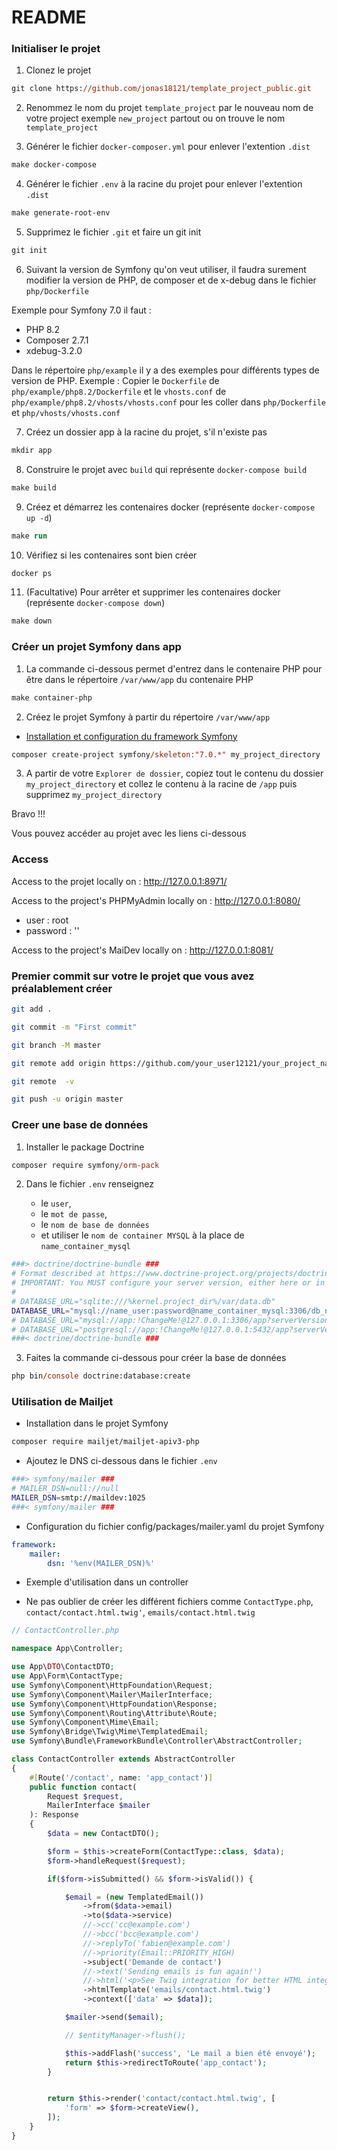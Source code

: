 # README

### Initialiser le projet

1) Clonez le projet

```ps
git clone https://github.com/jonas18121/template_project_public.git
```

2) Renommez le nom du projet `template_project` par le nouveau nom de votre project exemple `new_project` partout ou on trouve le nom `template_project`

3) Générer le fichier `docker-composer.yml` pour enlever l'extention `.dist`

```ps
make docker-compose
```

4) Générer le fichier `.env` à la racine du projet pour enlever l'extention `.dist`

```ps
make generate-root-env
```

5) Supprimez le fichier `.git` et faire un git init

```ps
git init
```

6) Suivant la version de Symfony qu'on veut utiliser, il faudra surement modifier la version de PHP, de composer et de x-debug dans le fichier `php/Dockerfile`

Exemple pour Symfony 7.0 il faut :

- PHP 8.2
- Composer 2.7.1 
- xdebug-3.2.0 

Dans le répertoire `php/example` il y a des exemples pour différents types de version de PHP.
Exemple : Copier le `Dockerfile` de `php/example/php8.2/Dockerfile` et le `vhosts.conf` de `php/example/php8.2/vhosts/vhosts.conf` pour les coller dans `php/Dockerfile` et `php/vhosts/vhosts.conf`

7) Créez un dossier app à la racine du projet, s'il n'existe pas

```ps
mkdir app
```

8) Construire le projet avec `build` qui représente `docker-compose build`

```ps
make build
```

9) Créez et démarrez les contenaires docker (représente `docker-compose up -d`)

```ps
make run
```

10) Vérifiez si les contenaires sont bien créer

```ps
docker ps
```

11) (Facultative) Pour arrêter et supprimer les contenaires docker (représente `docker-compose down`)

```ps
make down
```

### Créer un projet Symfony dans app

1) La commande ci-dessous permet d'entrez dans le contenaire PHP pour être dans le répertoire `/var/www/app` du contenaire PHP

```ps
make container-php
```

2) Créez le projet Symfony à partir du répertoire `/var/www/app`

- [Installation et configuration du framework Symfony](https://symfony.com/doc/current/setup.html)

```ps
composer create-project symfony/skeleton:"7.0.*" my_project_directory
```

3) A partir de votre `Explorer de dossier`, copiez tout le contenu du dossier `my_project_directory` et collez le contenu à la racine de `/app` puis supprimez `my_project_directory`

Bravo !!! 

Vous pouvez accéder au projet avec les liens ci-dessous

### Access

Access to the projet locally on : http://127.0.0.1:8971/

Access to the project's PHPMyAdmin locally on : http://127.0.0.1:8080/
- user : root
- password : ''

Access to the project's MaiDev locally on : http://127.0.0.1:8081/

### Premier commit sur votre le projet que vous avez préalablement créer

```bash
git add .

git commit -m "First commit"

git branch -M master

git remote add origin https://github.com/your_user12121/your_project_name.git

git remote  -v

git push -u origin master
```

### Creer une base de données

1. Installer le package Doctrine

```ps
composer require symfony/orm-pack
```

2. Dans le fichier `.env` renseignez 

    - le `user`, 
    - le `mot de passe`, 
    - le `nom de base de données` 
    - et utiliser le `nom de container MYSQL` à la place de `name_container_mysql`

```bash
###> doctrine/doctrine-bundle ###
# Format described at https://www.doctrine-project.org/projects/doctrine-dbal/en/latest/reference/configuration.html#connecting-using-a-url
# IMPORTANT: You MUST configure your server version, either here or in config/packages/doctrine.yaml
#
# DATABASE_URL="sqlite:///%kernel.project_dir%/var/data.db"
DATABASE_URL="mysql://name_user:password@name_container_mysql:3306/db_name?serverVersion=8.0.32&charset=utf8mb4"
# DATABASE_URL="mysql://app:!ChangeMe!@127.0.0.1:3306/app?serverVersion=10.11.2-MariaDB&charset=utf8mb4"
# DATABASE_URL="postgresql://app:!ChangeMe!@127.0.0.1:5432/app?serverVersion=16&charset=utf8"
###< doctrine/doctrine-bundle ###
```

3. Faites la commande ci-dessous pour créer la base de données

```ps
php bin/console doctrine:database:create
```

### Utilisation de Mailjet

- Installation dans le projet Symfony

```bash
composer require mailjet/mailjet-apiv3-php
```

- Ajoutez le DNS ci-dessous dans le fichier `.env`

```bash
###> symfony/mailer ###
# MAILER_DSN=null://null
MAILER_DSN=smtp://maildev:1025
###< symfony/mailer ###
```

- Configuration du fichier config/packages/mailer.yaml du projet Symfony

```yaml
framework:
    mailer:
        dsn: '%env(MAILER_DSN)%'
```

- Exemple d'utilisation dans un controller

- Ne pas oublier de créer les différent fichiers comme `ContactType.php`, `contact/contact.html.twig'`, `emails/contact.html.twig`

```php
// ContactController.php

namespace App\Controller;

use App\DTO\ContactDTO;
use App\Form\ContactType;
use Symfony\Component\HttpFoundation\Request;
use Symfony\Component\Mailer\MailerInterface;
use Symfony\Component\HttpFoundation\Response;
use Symfony\Component\Routing\Attribute\Route;
use Symfony\Component\Mime\Email;
use Symfony\Bridge\Twig\Mime\TemplatedEmail;
use Symfony\Bundle\FrameworkBundle\Controller\AbstractController;

class ContactController extends AbstractController
{
    #[Route('/contact', name: 'app_contact')]
    public function contact(
        Request $request,
        MailerInterface $mailer
    ): Response
    {
        $data = new ContactDTO();

        $form = $this->createForm(ContactType::class, $data);
        $form->handleRequest($request);

        if($form->isSubmitted() && $form->isValid()) {

            $email = (new TemplatedEmail())
                ->from($data->email)
                ->to($data->service)
                //->cc('cc@example.com')
                //->bcc('bcc@example.com')
                //->replyTo('fabien@example.com')
                //->priority(Email::PRIORITY_HIGH)
                ->subject('Demande de contact')
                //->text('Sending emails is fun again!')
                //->html('<p>See Twig integration for better HTML integration!</p>')
                ->htmlTemplate('emails/contact.html.twig')
                ->context(['data' => $data]);

            $mailer->send($email);

            // $entityManager->flush();

            $this->addFlash('success', 'Le mail a bien été envoyé');
            return $this->redirectToRoute('app_contact');
        }


        return $this->render('contact/contact.html.twig', [
            'form' => $form->createView(),
        ]);
    }
}
```